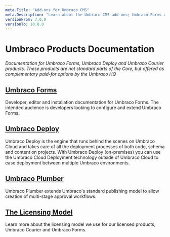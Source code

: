 ```yaml
---
meta.Title: "Add-ons for Umbraco CMS"
meta.Description: "Learn about the Umbraco CMS add-ons; Umbraco Forms and Umbraco Courier. How to install them, what they do and how to extend functionality."
versionFrom: 7.0.0
versionTo: 10.0.0
---
```


# Umbraco Products Documentation

_Documentation for Umbraco Forms, Umbraco Deploy and Umbraco Courier products. These products are not standard parts of the Core, but
offered as complementary paid-for options by the Umbraco HQ_

## [Umbraco Forms](UmbracoForms/index.md)

Developer, editor and installation documentation for Umbraco Forms. The intended audience is developers looking to configure and extend
Umbraco Forms.

## [Umbraco Deploy](Umbraco-Deploy/index.md)

Umbraco Deploy is the engine that runs behind the scenes on Umbraco Cloud and takes care of all the deployment processes of both code, schema and content on projects.
With Umbraco Deploy (on-premises) you can use the Umbraco Cloud Deployment technology outside of Umbraco Cloud to ease deployment between multiple Umbraco environments.

## [Umbraco Plumber](Umbraco-Plumber/index.md)

Umbraco Plumber extends Umbraco's standard publishing model to allow creation of multi-stage approval workflows.

## [The Licensing Model](The-Licensing-model)

Learn more about the licensing model we use for our licensed products, Umbraco Courier and Umbraco Forms.
